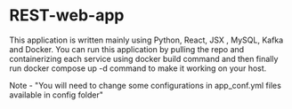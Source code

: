 # REST-web-app
This application is written mainly using Python, React, JSX , MySQL, Kafka and Docker.
You can run this application by pulling the repo and containerizing each service using docker build command
and then finally run docker compose up -d command to make it working on your host.

Note - "You will need to change some configurations in app_conf.yml files available in config folder"
